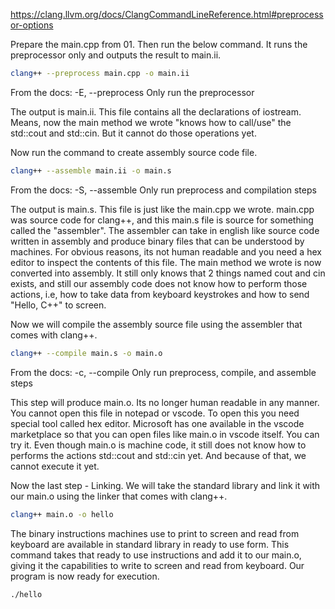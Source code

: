 https://clang.llvm.org/docs/ClangCommandLineReference.html#preprocessor-options

Prepare the main.cpp from 01.
Then run the below command. It runs the preprocessor only and outputs the result to main.ii.

```bash
clang++ --preprocess main.cpp -o main.ii
```
From the docs:
-E, --preprocess
Only run the preprocessor

The output is main.ii. This file contains all the declarations of iostream. Means, now the main method we wrote "knows how to call/use" the std::cout and std::cin. But it cannot do those operations yet.

Now run the command to create assembly source code file.
```bash
clang++ --assemble main.ii -o main.s
```
From the docs:
-S, --assemble
Only run preprocess and compilation steps

The output is main.s. This file is just like the main.cpp we wrote. main.cpp was source code for clang++, and this main.s file is source for something called the "assembler". The assembler can take in english like source code written in assembly and produce binary files that can be understood by machines. For obvious reasons, its not human readable and you need a hex editor to inspect the contents of this file. The main method we wrote is now converted into assembly. It still only knows that 2 things named cout and cin exists, and still our assembly code does not know how to perform those actions, i.e, how to take data from keyboard keystrokes and how to send "Hello, C++" to screen.


Now we will compile the assembly source file using the assembler that comes with clang++.
```bash
clang++ --compile main.s -o main.o
```
From the docs:
-c, --compile
Only run preprocess, compile, and assemble steps

This step will produce main.o. Its no longer human readable in any manner. You cannot open this file in notepad or vscode. To open this you need special tool called hex editor. Microsoft has one available in the vscode marketplace so that you can open files like main.o in vscode itself. You can try it. Even though main.o is machine code, it still does not know how to performs the actions std::cout and std::cin yet. And because of that, we cannot execute it yet.


Now the last step - Linking. We will take the standard library and link it with our main.o using the linker that comes with clang++.
```bash
clang++ main.o -o hello
```

The binary instructions machines use to print to screen and read from keyboard are available in standard library in ready to use form. This command takes that ready to use instructions and add it to our main.o, giving it the capabilities to write to screen and read from keyboard. Our program is now ready for execution.

```bash
./hello
```